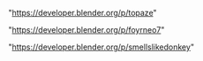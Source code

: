 "https://developer.blender.org/p/topaze"

"https://developer.blender.org/p/foyrneo7"

"https://developer.blender.org/p/smellslikedonkey"

